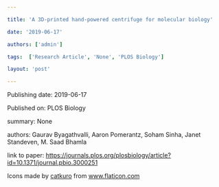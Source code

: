 ---
title: 'A 3D-printed hand-powered centrifuge for molecular biology'
date: '2019-06-17'
authors: ['admin']
tags:  ['Research Article', 'None', 'PLOS Biology']
layout: 'post'
---
Publishing date: 2019-06-17

Published on: PLOS Biology

summary: None

authors: Gaurav Byagathvalli, Aaron Pomerantz, Soham Sinha, Janet Standeven, M. Saad Bhamla

link to paper: https://journals.plos.org/plosbiology/article?id=10.1371/journal.pbio.3000251

Icons made by <a href="https://www.flaticon.com/free-icon/bookshelves_3576884" title="catkuro">catkuro</a> from <a href="https://www.flaticon.com/" title="Flaticon"> www.flaticon.com</a>